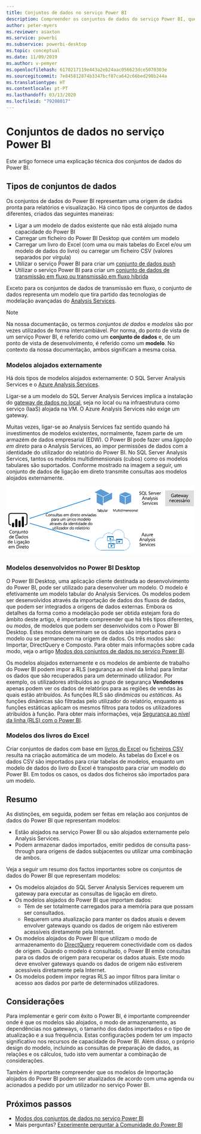```yaml
---
title: Conjuntos de dados no serviço Power BI
description: Compreender os conjuntos de dados do serviço Power BI, que representam uma origem de dados pronta para relatórios e visualização.
author: peter-myers
ms.reviewer: asaxton
ms.service: powerbi
ms.subservice: powerbi-desktop
ms.topic: conceptual
ms.date: 11/09/2019
ms.author: v-pemyer
ms.openlocfilehash: 6170217119e443a2eb24aac056623dce5070303e
ms.sourcegitcommit: 7e845812874b3347bcf87ca642c66bed298b244a
ms.translationtype: HT
ms.contentlocale: pt-PT
ms.lasthandoff: 03/13/2020
ms.locfileid: "79208017"
---
```

# <a name="datasets-in-the-power-bi-service"></a>Conjuntos de dados no serviço Power BI

Este artigo fornece uma explicação técnica dos conjuntos de dados do Power BI.

## <a name="dataset-types"></a>Tipos de conjuntos de dados

Os conjuntos de dados do Power BI representam uma origem de dados pronta para relatórios e visualização. Há cinco tipos de conjuntos de dados diferentes, criados das seguintes maneiras:

- Ligar a um modelo de dados existente que não está alojado numa capacidade do Power BI
- Carregar um ficheiro do Power BI Desktop que contém um modelo
- Carregar um livro do Excel (com uma ou mais tabelas do Excel e/ou um modelo de dados do livro) ou carregar um ficheiro CSV (valores separados por vírgula)
- Utilizar o serviço Power BI para criar um [conjunto de dados push](developer/automation/walkthrough-push-data.md)
- Utilizar o serviço Power BI para criar um [conjunto de dados de transmissão em fluxo ou transmissão em fluxo híbrida](service-real-time-streaming.md)

Exceto para os conjuntos de dados de transmissão em fluxo, o conjunto de dados representa um modelo que tira partido das tecnologias de modelação avançadas do [Analysis Services](/analysis-services/analysis-services-overview).

> [!NOTE]
> Na nossa documentação, os termos _conjuntos de dados_ e _modelos_ são por vezes utilizados de forma intercambiável. Por norma, do ponto de vista de um serviço Power BI, é referido como um **conjunto de dados** e, de um ponto de vista de desenvolvimento, é referido como um **modelo**. No contexto da nossa documentação, ambos significam a mesma coisa.

### <a name="external-hosted-models"></a>Modelos alojados externamente

Há dois tipos de modelos alojados externamente: O SQL Server Analysis Services e o [Azure Analysis Services](/azure/analysis-services/analysis-services-overview).

Ligar-se a um modelo do SQL Server Analysis Services implica a instalação do [gateway de dados no local](service-gateway-onprem.md), seja no local ou na infraestrutura como serviço (IaaS) alojada na VM. O Azure Analysis Services não exige um gateway.

Muitas vezes, ligar-se ao Analysis Services faz sentido quando há investimentos de modelos existentes, normalmente, fazem parte de um armazém de dados empresarial (EDW). O Power BI pode fazer uma _ligação em direto_ para o Analysis Services, ao impor permissões de dados com a identidade do utilizador do relatório do Power BI. No SQL Server Analysis Services, tantos os modelos multidimensionais (cubos) como os modelos tabulares são suportados. Conforme mostrado na imagem a seguir, um conjunto de dados de ligação em direto transmite consultas aos modelos alojados externamente.

![Um conjunto de dados de Ligação em Direto transmite consultas ativos a um modelo alojado externamente](media/service-datasets-understand/live-connection-dataset.png)

### <a name="power-bi-desktop-developed-models"></a>Modelos desenvolvidos no Power BI Desktop

O Power BI Desktop, uma aplicação cliente destinada ao desenvolvimento do Power BI, pode ser utilizado para desenvolver um modelo. O modelo é efetivamente um modelo tabular do Analysis Services. Os modelos podem ser desenvolvidos através da importação de dados dos fluxos de dados, que podem ser integrados a origens de dados externas. Embora os detalhes da forma como a modelação pode ser obtida estejam fora do âmbito deste artigo, é importante compreender que há três tipos diferentes, ou _modos_, de modelos que podem ser desenvolvidos com o Power BI Desktop. Estes modos determinam se os dados são importados para o modelo ou se permanecem na origem de dados. Os três modos são: Importar, DirectQuery e Composto. Para obter mais informações sobre cada modo, veja o artigo [Modos dos conjuntos de dados no serviço Power BI](service-dataset-modes-understand.md).

Os modelos alojados externamente e os modelos de ambiente de trabalho do Power BI podem impor a RLS (segurança ao nível da linha) para limitar os dados que são recuperados para um determinado utilizador. Por exemplo, os utilizadores atribuídos ao grupo de segurança **Vendedores** apenas podem ver os dados de relatórios para as regiões de vendas às quais estão atribuídos. As funções RLS são _dinâmicas_ ou _estáticas_. As funções dinâmicas são filtradas pelo utilizador do relatório, enquanto as funções estáticas aplicam os mesmos filtros para todos os utilizadores atribuídos à função. Para obter mais informações, veja [Segurança ao nível da linha (RLS) com o Power BI](service-admin-rls.md).

### <a name="excel-workbook-models"></a>Modelos dos livros do Excel

Criar conjuntos de dados com base em [livros do Excel](service-excel-workbook-files.md) ou [ficheiros CSV](service-comma-separated-value-files.md) resulta na criação automática de um modelo. As tabelas do Excel e os dados CSV são importados para criar tabelas de modelos, enquanto um modelo de dados do livro do Excel é transposto para criar um modelo do Power BI. Em todos os casos, os dados dos ficheiros são importados para um modelo.

## <a name="summary"></a>Resumo

As distinções, em seguida, podem ser feitas em relação aos conjuntos de dados do Power BI que representam modelos:

- Estão alojados na serviço Power BI ou são alojados externamente pelo Analysis Services.
- Podem armazenar dados importados, emitir pedidos de consulta pass-through para origens de dados subjacentes ou utilizar uma combinação de ambos.

Veja a seguir um resumo dos factos importantes sobre os conjuntos de dados do Power BI que representam modelos:

- Os modelos alojados do SQL Server Analysis Services requerem um gateway para executar as consultas de ligação em direto.
- Os modelos alojados do Power BI que importam dados:
  - Têm de ser totalmente carregados para a memória para que possam ser consultados.
  - Requerem uma atualização para manter os dados atuais e devem envolver gateways quando os dados de origem não estiverem acessíveis diretamente pela Internet.
- Os modelos alojados do Power BI que utilizam o modo de armazenamento do [DirectQuery](desktop-directquery-about.md) requerem conectividade com os dados de origem. Quando o modelo é consultado, o Power BI emite consultas para os dados de origem para recuperar os dados atuais. Este modo deve envolver gateways quando os dados de origem não estiverem acessíveis diretamente pela Internet.
- Os modelos podem impor regras RLS ao impor filtros para limitar o acesso aos dados por parte de determinados utilizadores.

## <a name="considerations"></a>Considerações

Para implementar e gerir com êxito o Power BI, é importante compreender onde é que os modelos são alojados, o modo de armazenamento, as dependências nos gateways, o tamanho dos dados importados e o tipo de atualização e a sua frequência. Estas configurações podem ter um impacto significativo nos recursos de capacidade do Power BI. Além disso, o próprio design do modelo, incluindo as consultas de preparação de dados, as relações e os cálculos, tudo isto vem aumentar a combinação de considerações.

Também é importante compreender que os modelos de Importação alojados do Power BI podem ser atualizados de acordo com uma agenda ou acionados a pedido por um utilizador no serviço Power BI.

## <a name="next-steps"></a>Próximos passos

- [Modos dos conjuntos de dados no serviço Power BI](service-dataset-modes-understand.md)
- Mais perguntas? [Experimente perguntar à Comunidade do Power BI](https://community.powerbi.com/)
